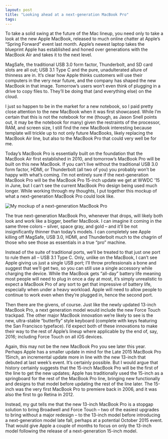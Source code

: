 ```yaml
---
layout: post
title: "Looking ahead at a next-generation MacBook Pro"
tags:
---
```

To take a solid swing at the future of the Mac lineup, you need only to take a look at the new Apple MacBook, released to much online chatter at Apple’s “Spring Forward” event last month. Apple’s newest laptop takes the blueprint Apple has established and honed over generations with the MacBook Air and takes it to the next level.

MagSafe, the traditional USB 3.0 form factor, Thunderbolt, and SD card slots are all out; USB 3.1 Type C and the pure, unadulterated allure of thinness are in. It’s clear how Apple thinks customers will use their computers in the very near future, and the company has shaped the new MacBook in that image. Tomorrow’s users won’t even think of plugging in a drive to copy files to. They’ll be doing that (and everything else) on the cloud.

I just so happen to be in the market for a new notebook, so I paid pretty close attention to the new MacBook when it was first showcased. While I’m certain that this is not the notebook for me (though, as Jason Snell points out, it may be the notebook for many) given the restraints of the processor, RAM, and screen size, I still find the new MacBook interesting because template will trickle up to not only future MacBooks, likely replacing the MacBook Air line, but also to the MacBook Pro that could very well be for me.

Today’s MacBook Pro is essentially built on the foundation that the MacBook Air first established in 2010, and tomorrow’s MacBook Pro will be built on this new MacBook. If you can’t live without the traditional USB 3.0 form factor, HDMI, or Thunderbolt (all two of you) you probably won’t be happy with what’s coming. I’m not entirely sure if the next-generation MacBook Pro will be the MacBook Pro 15-inch update we get at WWDC ’15 in June, but I can’t see the current MacBook Pro design being used much longer. While working through my thoughts, I put together this mockup of what a next-generation MacBook Pro could look like.

![My mockup of a next-generation MacBook Pro](http://i.imgur.com/mSWHNyp.png)

The true next-generation MacBook Pro, whenever that drops, will likely both look and work like a bigger, beefier MacBook. I can imagine it coming in the same three colors – silver, space gray, and gold – and it’ll be not insignificantly thinner than today’s models. I can completely see Apple killing off MagSafe, USB 3.0, HDMI, and Thunderbolt much to the chagrin of those who see those as essentials in a true “pro” machine.

Instead of the suite of traditional ports, we’ll be treated to that just one port to rule them all – USB 3.1 Type C. Only, unlike on the MacBook, I can’t see Apple giving us just a single USB port; I’ll throw professionals a bone and suggest that we’ll get two, so you can still use a single accessory while charging the device. While the MacBook gets “all-day” battery life meaning most people will need to plug in once a day at most, it’s simply unrealistic to expect a MacBook Pro of any sort to get that impressive of battery life, especially when under a heavy workload. Apple will need to allow people to continue to work even when they’re plugged in, hence the second port.

Then there are the givens, of course. Just like the newly updated 13-inch MacBook Pro, a next generation model would include the new Force Touch trackpad. The other major MacBook innovation we’re likely to see is the new, ultra-stable “butterfly” style keyboard (complete with keys featuring the San Francisco typeface). I’d expect both of these innovations to make their way to the rest of Apple’s lineup where applicable by the end of, say, 2016; including Force Touch on all iOS devices.

Again, this may not be the new MacBook Pro you see later this year. Perhaps Apple has a smaller update in mind for the Late 2015 MacBook Pro 15inch, an incremental update more in line with the new 13-inch that debuted at last week’s event. It’s certainly possible. But I would argue that history certainly suggests that the 15-inch MacBook Pro will be the first of the line to get the new updates; Apple has traditionally used the 15-inch as a springboard for the rest of the MacBook Pro line, bringing new functionally and designs to that model before updating the rest of the line later. The 15-inch was the very first MacBook Pro to premiere back in 2006, and it was also the first to go Retina in 2012.

Instead, my gut tells me that the new 13-inch MacBook Pro is a stopgap solution to bring Broadwell and Force Touch – two of the easiest upgrades to bring without a major redesign – to the 13-inch model before introducing a next-generation model late fall, perhaps at a potential October 2015 event. That would give Apple a couple of months to focus on only the 13-inch model following the release of a next-generation 15-inch model.